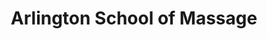 ---
title: "Arlington School of Massage"
url: /arlington/arlington-school-of-massage/
shop: Massage
---